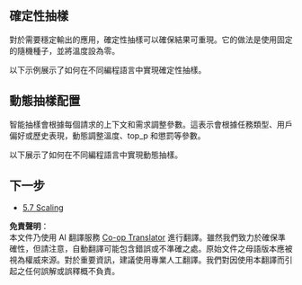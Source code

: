 <!--
CO_OP_TRANSLATOR_METADATA:
{
  "original_hash": "3cb0da3badd51d73ab78ebade2827d98",
  "translation_date": "2025-06-12T21:29:46+00:00",
  "source_file": "05-AdvancedTopics/mcp-sampling/README.md",
  "language_code": "hk"
}
-->
## 確定性抽樣

對於需要穩定輸出的應用，確定性抽樣可以確保結果可重現。它的做法是使用固定的隨機種子，並將溫度設為零。

以下示例展示了如何在不同編程語言中實現確定性抽樣。

## 動態抽樣配置

智能抽樣會根據每個請求的上下文和需求調整參數。這表示會根據任務類型、用戶偏好或歷史表現，動態調整溫度、top_p 和懲罰等參數。

以下展示了如何在不同編程語言中實現動態抽樣。

## 下一步

- [5.7 Scaling](../mcp-scaling/README.md)

**免責聲明**：  
本文件乃使用 AI 翻譯服務 [Co-op Translator](https://github.com/Azure/co-op-translator) 進行翻譯。雖然我們致力於確保準確性，但請注意，自動翻譯可能包含錯誤或不準確之處。原始文件之母語版本應被視為權威來源。對於重要資訊，建議使用專業人工翻譯。我們對因使用本翻譯而引起之任何誤解或誤釋概不負責。